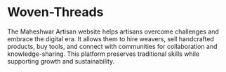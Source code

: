 # Woven-Threads
The Maheshwar Artisan website helps artisans overcome challenges and embrace the digital era. It allows them to hire weavers, sell handcrafted products, buy tools, and connect with communities for collaboration and knowledge-sharing. This platform preserves traditional skills while supporting growth and sustainability.
